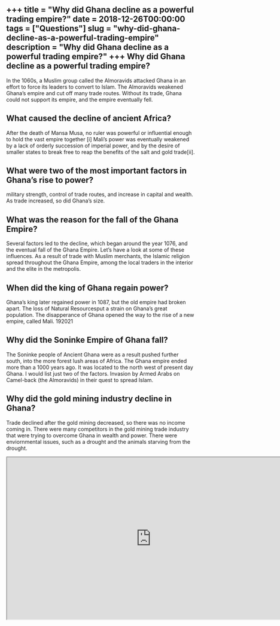+++
title = "Why did Ghana decline as a powerful trading empire?"
date = 2018-12-26T00:00:00
tags = ["Questions"]
slug = "why-did-ghana-decline-as-a-powerful-trading-empire"
description = "Why did Ghana decline as a powerful trading empire?"
+++
Why did Ghana decline as a powerful trading empire?
---------------------------------------------------

In the 1060s, a Muslim group called the ​Almoravids​ attacked Ghana in an effort to force its leaders to convert to Islam. The Almoravids weakened Ghana’s empire and cut off many trade routes. Without its trade, Ghana could not support its empire, and the empire eventually fell.

What caused the decline of ancient Africa?
------------------------------------------

After the death of Mansa Musa, no ruler was powerful or influential enough to hold the vast empire together \[i\] Mali’s power was eventually weakened by a lack of orderly succession of imperial power, and by the desire of smaller states to break free to reap the benefits of the salt and gold trade\[ii\].

What were two of the most important factors in Ghana’s rise to power?
---------------------------------------------------------------------

military strength, control of trade routes, and increase in capital and wealth. As trade increased, so did Ghana’s size.

What was the reason for the fall of the Ghana Empire?
-----------------------------------------------------

Several factors led to the decline, which began around the year 1076, and the eventual fall of the Ghana Empire. Let’s have a look at some of these influences. As a result of trade with Muslim merchants, the Islamic religion spread throughout the Ghana Empire, among the local traders in the interior and the elite in the metropolis.

When did the king of Ghana regain power?
----------------------------------------

Ghana’s king later regained power in 1087, but the old empire had broken apart. The loss of Natural Resourcesput a strain on Ghana’s great population. The disapperance of Ghana opened the way to the rise of a new empire, called Mali. 192021

Why did the Soninke Empire of Ghana fall?
-----------------------------------------

The Soninke people of Ancient Ghana were as a result pushed further south, into the more forest lush areas of Africa. The Ghana empire ended more than a 1000 years ago. It was located to the north west of present day Ghana. I would list just two of the factors. Invasion by Armed Arabs on Camel-back (the Almoravids) in their quest to spread Islam.

Why did the gold mining industry decline in Ghana?
--------------------------------------------------

Trade declined after the gold mining decreased, so there was no income coming in. There were many competitors in the gold mining trade industry that were trying to overcome Ghana in wealth and power. There were enviornmental issues, such as a drought and the animals starving from the drought.

<iframe allow="accelerometer; autoplay; clipboard-write; encrypted-media; gyroscope; picture-in-picture" allowfullscreen="" class="__youtube_prefs__  epyt-is-override  no-lazyload" data-no-lazy="1" data-origheight="433" data-origwidth="770" data-skipgform_ajax_framebjll="" height="433" id="_ytid_21349" loading="lazy" src="https://www.youtube.com/embed/DPrJVyTs2Kc?enablejsapi=1&autoplay=0&cc_load_policy=0&cc_lang_pref=&iv_load_policy=1&loop=0&modestbranding=0&rel=1&fs=1&playsinline=0&autohide=2&theme=dark&color=red&controls=1&" title="YouTube player" width="770"></iframe>